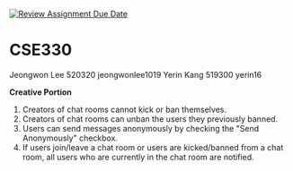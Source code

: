 [![Review Assignment Due Date](https://classroom.github.com/assets/deadline-readme-button-22041afd0340ce965d47ae6ef1cefeee28c7c493a6346c4f15d667ab976d596c.svg)](https://classroom.github.com/a/mOpXiEYq)
# CSE330
Jeongwon Lee 520320 jeongwonlee1019
Yerin Kang 519300 yerin16

**Creative Portion**
1. Creators of chat rooms cannot kick or ban themselves.
2. Creators of chat rooms can unban the users they previously banned.
3. Users can send messages anonymously by checking the "Send Anonymously" checkbox.
4. If users join/leave a chat room or users are kicked/banned from a chat room, all users who are currently in the chat room are notified.
